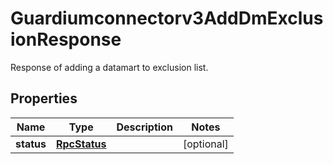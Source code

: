 

# Guardiumconnectorv3AddDmExclusionResponse

Response of adding a datamart to exclusion list.

## Properties

| Name | Type | Description | Notes |
|------------ | ------------- | ------------- | -------------|
|**status** | [**RpcStatus**](RpcStatus.md) |  |  [optional] |



